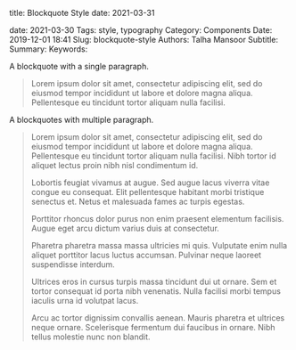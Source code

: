 title: Blockquote Style
date: 2021-03-31

date: 2021-03-30
Tags: style, typography
Category: Components
Date: 2019-12-01 18:41
Slug: blockquote-style
Authors: Talha Mansoor
Subtitle:
Summary:
Keywords:

<!-- yaspeller ignore:start -->

A blockquote with a single paragraph.

> Lorem ipsum dolor sit amet, consectetur adipiscing elit, sed do eiusmod tempor incididunt ut labore et dolore magna aliqua. Pellentesque eu tincidunt tortor aliquam nulla facilisi.

A blockquotes with multiple paragraph.

> Lorem ipsum dolor sit amet, consectetur adipiscing elit, sed do eiusmod tempor incididunt ut labore et dolore magna aliqua. Pellentesque eu tincidunt tortor aliquam nulla facilisi. Nibh tortor id aliquet lectus proin nibh nisl condimentum id.
>
> Lobortis feugiat vivamus at augue. Sed augue lacus viverra vitae congue eu consequat. Elit pellentesque habitant morbi tristique senectus et. Netus et malesuada fames ac turpis egestas.
>
> Porttitor rhoncus dolor purus non enim praesent elementum facilisis. Augue eget arcu dictum varius duis at consectetur.
>
> Pharetra pharetra massa massa ultricies mi quis. Vulputate enim nulla aliquet porttitor lacus luctus accumsan. Pulvinar neque laoreet suspendisse interdum.
>
> Ultrices eros in cursus turpis massa tincidunt dui ut ornare. Sem et tortor consequat id porta nibh venenatis. Nulla facilisi morbi tempus iaculis urna id volutpat lacus.
>
> Arcu ac tortor dignissim convallis aenean. Mauris pharetra et ultrices neque ornare. Scelerisque fermentum dui faucibus in ornare. Nibh tellus molestie nunc non blandit.

<!-- yaspeller ignore:end -->
